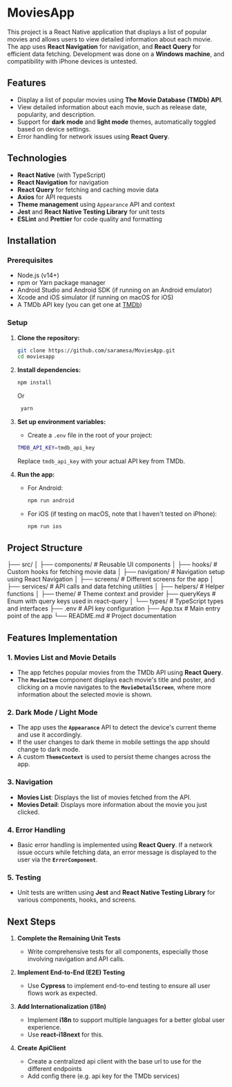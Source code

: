 # **MoviesApp**

This project is a React Native application that displays a list of popular movies and allows users to view detailed information about each movie. The app uses **React Navigation** for navigation, and **React Query** for efficient data fetching. Development was done on a **Windows machine**, and compatibility with iPhone devices is untested.

## **Features**

- Display a list of popular movies using **The Movie Database (TMDb) API**.
- View detailed information about each movie, such as release date, popularity, and description.
- Support for **dark mode** and **light mode** themes, automatically toggled based on device settings.
- Error handling for network issues using **React Query**.

## **Technologies**

- **React Native** (with TypeScript)
- **React Navigation** for navigation
- **React Query** for fetching and caching movie data
- **Axios** for API requests
- **Theme management** using `Appearance` API and context
- **Jest** and **React Native Testing Library** for unit tests
- **ESLint** and **Prettier** for code quality and formatting

## **Installation**

### **Prerequisites**

- Node.js (v14+)
- npm or Yarn package manager
- Android Studio and Android SDK (if running on an Android emulator)
- Xcode and iOS simulator (if running on macOS for iOS)
- A TMDb API key (you can get one at [TMDb](https://www.themoviedb.org/))

### **Setup**

1. **Clone the repository:**

   ```bash
   git clone https://github.com/saramesa/MoviesApp.git
   cd moviesapp
   ```

2. **Install dependencies:**

   ```bash
   npm install
   ```

   Or

   ```bash
    yarn
   ```

3. **Set up environment variables:**

   - Create a `.env` file in the root of your project:

   ```bash
   TMDB_API_KEY=tmdb_api_key
   ```

   Replace `tmdb_api_key` with your actual API key from TMDb.

4. **Run the app:**
   - For Android:
     ```bash
     npm run android
     ```
   - For iOS (if testing on macOS, note that I haven't tested on iPhone):
     ```bash
     npm run ios
     ```

## **Project Structure**

├── src/
│ ├── components/ # Reusable UI components
│ ├── hooks/ # Custom hooks for fetching movie data
│ ├── navigation/ # Navigation setup using React Navigation
│ ├── screens/ # Different screens for the app
│ ├── services/ # API calls and data fetching utilities
│ ├── helpers/ # Helper functions
│ ├── theme/ # Theme context and provider
├── queryKeys # Enum with query keys used in react-query
│ └── types/ # TypeScript types and interfaces
├── .env # API key configuration
├── App.tsx # Main entry point of the app
└── README.md # Project documentation

## **Features Implementation**

### 1. **Movies List and Movie Details**

- The app fetches popular movies from the TMDb API using **React Query**.
- The **`MovieItem`** component displays each movie's title and poster, and clicking on a movie navigates to the **`MovieDetailScreen`**, where more information about the selected movie is shown.

### 2. **Dark Mode / Light Mode**

- The app uses the **`Appearance`** API to detect the device's current theme and use it accordingly.
- If the user changes to dark theme in mobile settings the app should change to dark mode.
- A custom **`ThemeContext`** is used to persist theme changes across the app.

### 3. **Navigation**

- **Movies List**: Displays the list of movies fetched from the API.
- **Movies Detail**: Displays more information about the movie you just clicked.

### 4. **Error Handling**

- Basic error handling is implemented using **React Query**. If a network issue occurs while fetching data, an error message is displayed to the user via the **`ErrorComponent`**.

### 5. **Testing**

- Unit tests are written using **Jest** and **React Native Testing Library** for various components, hooks, and screens.

## **Next Steps**

1. **Complete the Remaining Unit Tests**
   - Write comprehensive tests for all components, especially those involving navigation and API calls.
2. **Implement End-to-End (E2E) Testing**

   - Use **Cypress** to implement end-to-end testing to ensure all user flows work as expected.

3. **Add Internationalization (i18n)**

   - Implement **i18n** to support multiple languages for a better global user experience.
   - Use **react-i18next** for this.

4. **Create ApiClient**
   - Create a centralized api client with the base url to use for the different endpoints
   - Add config there (e.g. api key for the TMDb services)
